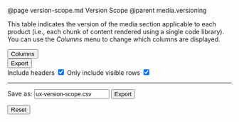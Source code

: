 @page version-scope.md Version Scope
@parent media.versioning

This table indicates the version of the media section applicable to each product (i.e., each chunk of content rendered using a single code library). You can use the _Columns_ menu to change which columns are displayed.

<div class="tablesorter-container">

  <div class="dropdown-wrapper">
    <button class="btn btn-secondary dropdown-toggle">Columns</button>
    <div id="tablesorter-column-selector" class="dropdown-menu tablesorter-column-selector">
      <!-- this div is where the column selector is added -->
    </div>
  </div>

  <div class="dropdown-wrapper tablesorter-download-wrapper">
    <button class="btn btn-secondary dropdown-toggle">Export</button>
    <div class="dropdown-menu dropdown-full-justify" role="menu">
      <label for="output-headers">
        <span>Include headers</span>
        <input type="checkbox" id="output-headers" checked="" tabindex="-1" />
        <span></span>
      </label>
      <label for="output-filter" class="output-filter-all">
        <span>Only include visible rows</span>
        <input type="checkbox" id="output-filter" checked="" tabindex="-1" />
        <span></span>
      </label>
      <hr />
      <label for="output-filename">
        <span>Save as:</span>
        <input id="output-filename" type="text" size="18" value="ux-version-scope.csv" tabindex="-1" />
      </label>
      <button id="tablesorter-download" class="btn dropdown-submit" tabindex="-1">Export</button>
    </div>
  </div>

  <button class="btn btn-secondary tablesorter-reset">Reset</button>

  <div id="version-scope-table"></div>

</div>
